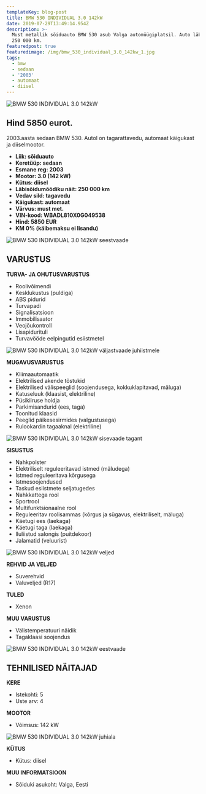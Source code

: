 ```yaml
---
templateKey: blog-post
title: BMW 530 INDIVIDUAL 3.0 142kW
date: 2019-07-29T13:49:14.954Z
description: >-
  Must metallik sõiduauto BMW 530 asub Valga automüügiplatsil. Auto läbisõit on
  250 000 km.
featuredpost: true
featuredimage: /img/bmw_530_individual_3.0_142kw_1.jpg
tags:
  - bmw
  - sedaan
  - '2003'
  - automaat
  - diisel
---
```

![BMW 530 INDIVIDUAL 3.0 142kW](/img/bmw_530_individual_3.0_142kw_1.jpg "BMW 530 INDIVIDUAL 3.0 142kW")

## Hind 5850 eurot.

2003.aasta sedaan BMW 530. Autol on tagarattavedu, automaat käigukast ja diiselmootor.

* **Liik:	sõiduauto**
* **Keretüüp:	sedaan**
* **Esmane reg:	2003**
* **Mootor:	3.0 (142 kW)**
* **Kütus:	diisel**
* **Läbisõidumõõdiku näit:	250 000 km**
* **Vedav sild:	tagavedu**
* **Käigukast:	automaat**
* **Värvus:	must met.**
* **VIN-kood:	WBADL810X0G049538**
* **Hind:	5850 EUR**
* **KM 0% (käibemaksu ei lisandu)**

![BMW 530 INDIVIDUAL 3.0 142kW seestvaade](/img/bmw_530_individual_3.0_142kw_2.jpg "BMW 530 INDIVIDUAL 3.0 142kW seestvaade")

## VARUSTUS

**TURVA- JA OHUTUSVARUSTUS**

* Roolivõimendi
* Kesklukustus (puldiga)
* ABS pidurid
* Turvapadi
* Signalisatsioon
* Immobilisaator
* Veojõukontroll
* Lisapidurituli
* Turvavööde eelpingutid esiistmetel

![BMW 530 INDIVIDUAL 3.0 142kW väljastvaade juhiistmele](/img/bmw_530_individual_3.0_142kw_5.jpg "BMW 530 INDIVIDUAL 3.0 142kW väljastvaade juhiistmele")

**MUGAVUSVARUSTUS**

* Kliimaautomaatik
* Elektrilised akende tõstukid
* Elektrilised välispeeglid (soojendusega, kokkuklapitavad, mäluga)
* Katuseluuk (klaasist, elektriline)
* Püsikiiruse hoidja
* Parkimisandurid (ees, taga)
* Toonitud klaasid
* Peeglid päikesesirmides (valgustusega)
* Rulookardin tagaaknal (elektriline)

![BMW 530 INDIVIDUAL 3.0 142kW sisevaade tagant](/img/bmw_530_individual_3.0_142kw_10.jpg "BMW 530 INDIVIDUAL 3.0 142kW sisevaade tagant")

**SISUSTUS**

* Nahkpolster
* Elektriliselt reguleeritavad istmed (mäludega)
* Istmed reguleeritava kõrgusega
* Istmesoojendused
* Taskud esiistmete seljatugedes
* Nahkkattega rool
* Sportrool
* Multifunktsionaalne rool
* Reguleeritav roolisammas (kõrgus ja sügavus, elektriliselt, mäluga)
* Käetugi ees (laekaga)
* Käetugi taga (laekaga)
* Iluliistud salongis (puitdekoor)
* Jalamatid (veluurist)

![BMW 530 INDIVIDUAL 3.0 142kW veljed](/img/bmw_530_individual_3.0_142kw_9.jpg "BMW 530 INDIVIDUAL 3.0 142kW veljed")

**REHVID JA VELJED**

* Suverehvid
* Valuveljed (R17)

**TULED**

* Xenon

**MUU VARUSTUS**

* Välistemperatuuri näidik
* Tagaklaasi soojendus

![BMW 530 INDIVIDUAL 3.0 142kW eestvaade](/img/bmw_530_individual_3.0_142kw_7.jpg "BMW 530 INDIVIDUAL 3.0 142kW eestvaade")

## TEHNILISED NÄITAJAD

**KERE**

* Istekohti:	5
* Uste arv:	4

**MOOTOR**

* Võimsus:	142 kW

![BMW 530 INDIVIDUAL 3.0 142kW juhiala](/img/bmw_530_individual_3.0_142kw_12.jpg "BMW 530 INDIVIDUAL 3.0 142kW juhiala")

**KÜTUS**

* Kütus:	diisel

**MUU INFORMATSIOON**

* Sõiduki asukoht: Valga, Eesti
